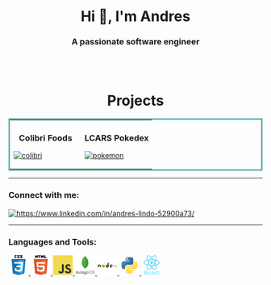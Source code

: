 <h1 align="center">Hi 👋, I'm Andres</h1>
<h3 align="center">A passionate software engineer</h3>
<br>
<br>

<h1 align="center">Projects</h1>
<table bordercolor="#66b2b2">
<tr>
<td width="50%" valign="top">
<h3 align="center">Colibri Foods</h3>
<a href="https://colibrifoods.netlify.app/">

![colibri](https://user-images.githubusercontent.com/73503197/180926845-3067d489-9e27-43a3-ae3f-113177f88845.gif)
</a>
</td>

<td width="50%" valign="top">
<h3 align="center">LCARS Pokedex</h3>
<a href="https://pokemon-lcars.netlify.app/">

![pokemon](https://user-images.githubusercontent.com/73503197/180926039-fa6625d1-4304-4bd9-941b-be1ac5241c4a.gif)
</a>
</td>
</tr>
</table>
<hr>
<h3 align="left">Connect with me:</h3>
<p align="left">

<a href="https://www.linkedin.com/in/andres-lindo-52900a73/" target="blank"><img align="center" src="https://raw.githubusercontent.com/rahuldkjain/github-profile-readme-generator/master/src/images/icons/Social/linked-in-alt.svg" alt="https://www.linkedin.com/in/andres-lindo-52900a73/" height="30" width="40" /></a>
</p>
<hr>
<h3 align="left">Languages and Tools:</h3>
<p align="left"> <a href="https://www.w3schools.com/css/" target="_blank" rel="noreferrer"> <img src="https://raw.githubusercontent.com/devicons/devicon/master/icons/css3/css3-original-wordmark.svg" alt="css3" width="40" height="40"/> </a> <a  <img src="https://www.vectorlogo.zone/logos/git-scm/git-scm-icon.svg" alt="git" width="40" height="40"/> </a> <a href="https://www.w3.org/html/" target="_blank" rel="noreferrer"> <img src="https://raw.githubusercontent.com/devicons/devicon/master/icons/html5/html5-original-wordmark.svg" alt="html5" width="40" height="40"/> </a> <a href="https://developer.mozilla.org/en-US/docs/Web/JavaScript" target="_blank" rel="noreferrer"> <img src="https://raw.githubusercontent.com/devicons/devicon/master/icons/javascript/javascript-original.svg" alt="javascript" width="40" height="40"/> </a> <a href="https://www.mongodb.com/" target="_blank" rel="noreferrer"> <img src="https://raw.githubusercontent.com/devicons/devicon/master/icons/mongodb/mongodb-original-wordmark.svg" alt="mongodb" width="40" height="40"/> </a> <a href="https://nodejs.org" target="_blank" rel="noreferrer"> <img src="https://raw.githubusercontent.com/devicons/devicon/master/icons/nodejs/nodejs-original-wordmark.svg" alt="nodejs" width="40" height="40"/> </a> <a href="https://www.python.org" target="_blank" rel="noreferrer"> <img src="https://raw.githubusercontent.com/devicons/devicon/master/icons/python/python-original.svg" alt="python" width="40" height="40"/> </a> <a href="https://reactjs.org/" target="_blank" rel="noreferrer"> <img src="https://raw.githubusercontent.com/devicons/devicon/master/icons/react/react-original-wordmark.svg" alt="react" width="40" height="40"/> </a> 

</p>
